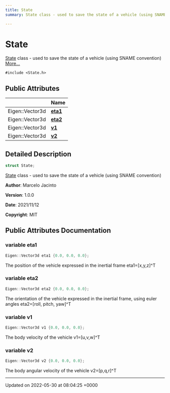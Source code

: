 ```yaml
---
title: State
summary: State class - used to save the state of a vehicle (using SNAME convention) 

---
```


# State



[State]() class - used to save the state of a vehicle (using SNAME convention)  [More...](#detailed-description)


`#include <State.h>`

## Public Attributes

|                | Name           |
| -------------- | -------------- |
| Eigen::Vector3d | **[eta1](/medusa_base/api/markdown/medusa_sim/auv_sim/Classes/structState/#variable-eta1)**  |
| Eigen::Vector3d | **[eta2](/medusa_base/api/markdown/medusa_sim/auv_sim/Classes/structState/#variable-eta2)**  |
| Eigen::Vector3d | **[v1](/medusa_base/api/markdown/medusa_sim/auv_sim/Classes/structState/#variable-v1)**  |
| Eigen::Vector3d | **[v2](/medusa_base/api/markdown/medusa_sim/auv_sim/Classes/structState/#variable-v2)**  |

## Detailed Description

```cpp
struct State;
```

[State]() class - used to save the state of a vehicle (using SNAME convention) 

**Author**: Marcelo Jacinto 

**Version**: 1.0.0 

**Date**: 2021/11/12 

**Copyright**: MIT 
## Public Attributes Documentation

### variable eta1

```cpp
Eigen::Vector3d eta1 {0.0, 0.0, 0.0};
```


The position of the vehicle expressed in the inertial frame eta1=[x,y,z]^T 


### variable eta2

```cpp
Eigen::Vector3d eta2 {0.0, 0.0, 0.0};
```


The orientation of the vehicle expressed in the inertial frame, using euler angles eta2=[roll, pitch, yaw]^T 


### variable v1

```cpp
Eigen::Vector3d v1 {0.0, 0.0, 0.0};
```


The body velocity of the vehicle v1=[u,v,w]^T 


### variable v2

```cpp
Eigen::Vector3d v2 {0.0, 0.0, 0.0};
```


The body angular velocity of the vehicle v2=[p,q,r]^T 


-------------------------------

Updated on 2022-05-30 at 08:04:25 +0000